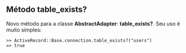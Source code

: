 ## Método table_exists?

Novo método para a classe **AbstractAdapter**: **table\_exists?**. Seu uso é muito simples:

	>> ActiveRecord::Base.connection.table_exists?("users")
	=> true
